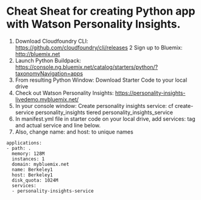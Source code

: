 # Cheat Sheat for creating Python app with Watson Personality Insights.

1. Download Cloudfoundry CLI: https://github.com/cloudfoundry/cli/releases 
2  Sign up to Bluemix: http://bluemix.net
3. Launch Python Buildpack: https://console.ng.bluemix.net/catalog/starters/python/?taxonomyNavigation=apps
4. From resulting Python Window: Download Starter Code to your local drive
5. Check out Watson Personality Insights: https://personality-insights-livedemo.mybluemix.net/
6. In your console window: Create personality insights service: cf create-service personality_insights tiered personality_insights_service
7. In manifest.yml file in starter code on your local drive, add services: tag and actual service and line below.
8. Also, change name: and host: to unique names 
~~~~
applications:
- path: .
  memory: 128M
  instances: 1
  domain: mybluemix.net
  name: Berkeley1
  host: Berkeley1
  disk_quota: 1024M
  services:
  - personality-insights-service
~~~~
